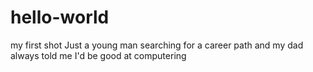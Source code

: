 # hello-world
my first shot
Just a young man searching for a career path and my dad always told me I'd be good at computering
